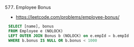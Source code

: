 
577. Employee Bonus

- https://leetcode.com/problems/employee-bonus/

```SQL
SELECT [name], bonus
FROM Employee e (NOLOCK) 
LEFT OUTER JOIN Bonus b (NOLOCK) on e.empId = b.empId
WHERE b.bonus IS NULL OR b.bonus < 1000
```